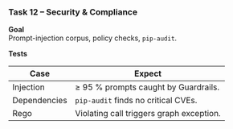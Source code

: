 ### Task 12 – Security & Compliance

**Goal**  
Prompt-injection corpus, policy checks, `pip-audit`.

**Tests**

| Case | Expect |
|------|--------|
| Injection | ≥ 95 % prompts caught by Guardrails. |
| Dependencies | `pip-audit` finds no critical CVEs. |
| Rego | Violating call triggers graph exception. |